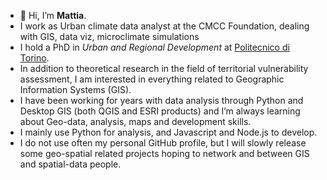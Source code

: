 - 👋 Hi, I’m <b>Mattia</b>.
- I work as Urban climate data analyst at the CMCC Foundation, dealing with GIS, data viz, microclimate simulations
- I hold a PhD in <i>Urban and Regional Development</i> at <a href="https://www.dist.polito.it/personale/scheda/(nominativo)/mattia.scalas">Politecnico di Torino</a>.
- In addition to theoretical research in the field of territorial vulnerability assessment, I am interested in everything related to Geographic Information Systems (GIS).
- I have been working for years with data analysis through Python and Desktop GIS (both QGIS and ESRI products) and I’m always learning about Geo-data, analysis, maps and development skills.
- I mainly use Python for analysis, and Javascript and Node.js to develop.
- I do not use often my personal GitHub profile, but I will slowly release some geo-spatial related projects hoping to network and between GIS and spatial-data people.

<!---
Aittam93/Aittam93 is a ✨ special ✨ repository because its `README.md` (this file) appears on your GitHub profile.
You can click the Preview link to take a look at your changes.
--->
